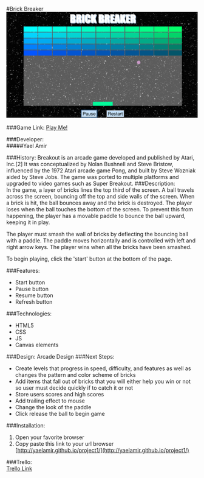 
#Brick Breaker   
[![altimg](assets/gamescreenshot.png)](http://yaelamir.github.io/project1/)

###Game Link: 
[Play Me!](http://yaelamir.github.io/project1/ "Play Me!")

###Developer:  
#####Yael Amir  


###History:
Breakout is an arcade game developed and published by Atari, Inc.[2] It was conceptualized by Nolan Bushnell and Steve Bristow, influenced by the 1972 Atari arcade game Pong, and built by Steve Wozniak aided by Steve Jobs. The game was ported to multiple platforms and upgraded to video games such as Super Breakout. 
###Description:  
In the game, a layer of bricks lines the top third of the screen. A ball travels across the screen, bouncing off the top and side walls of the screen. When a brick is hit, the ball bounces away and the brick is destroyed. The player loses when the ball touches the bottom of the screen. To prevent this from happening, the player has a movable paddle to bounce the ball upward, keeping it in play. 

The player must smash the wall of bricks by deflecting the bouncing ball with a paddle. The paddle moves horizontally and is controlled with left and right arrow keys. The player wins when all the bricks have been smashed.

To begin playing, click the 'start' button at the bottom of the page.

###Features:
- Start button
- Pause button
- Resume button
- Refresh button

###Technologies:
- HTML5
- CSS
- JS
- Canvas elements

###Design:
Arcade Design
###Next Steps:
- Create levels that progress in speed, difficulty, and features as well as changes the pattern and color scheme of bricks
- Add items that fall out of bricks that you will either help you win or not so user must decide quickly if to catch it or not
- Store users scores and high scores
- Add trailing effect to mouse
- Change the look of the paddle
- Click release the ball to begin game

###Installation:
1. Open your favorite browser
2. Copy paste this link to your url browser [http://yaelamir.github.io/project1/](http://yaelamir.github.io/project1/)
  

###Trello:  
[Trello Link](https://trello.com/b/QE8dZbrC/brick-breaker "Trello")






